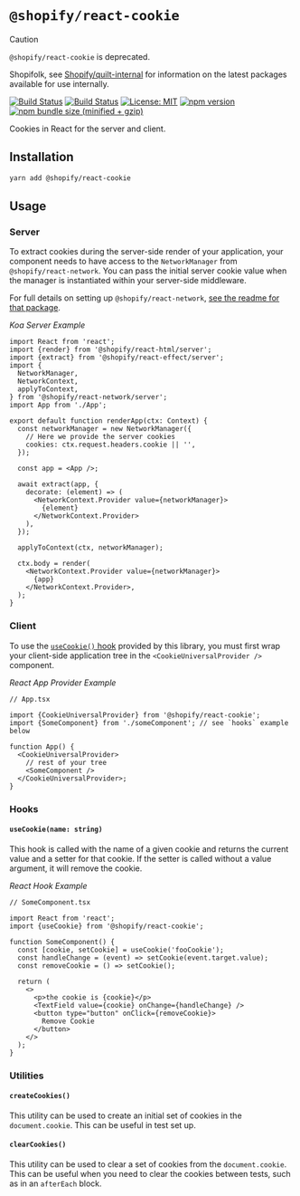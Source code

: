 # `@shopify/react-cookie`

> [!CAUTION]
>
> `@shopify/react-cookie` is deprecated.
>
> Shopifolk, see
> [Shopify/quilt-internal](https://github.com/shopify/quilt-internal) for
> information on the latest packages available for use internally.

[![Build Status](https://github.com/Shopify/quilt/workflows/Node-CI/badge.svg?branch=main)](https://github.com/Shopify/quilt/actions?query=workflow%3ANode-CI)
[![Build Status](https://github.com/Shopify/quilt/workflows/Ruby-CI/badge.svg?branch=main)](https://github.com/Shopify/quilt/actions?query=workflow%3ARuby-CI)
[![License: MIT](https://img.shields.io/badge/License-MIT-green.svg)](LICENSE.md) [![npm version](https://badge.fury.io/js/%40shopify%2Freact-cookie.svg)](https://badge.fury.io/js/%40shopify%2Freact-cookie.svg) [![npm bundle size (minified + gzip)](https://img.shields.io/bundlephobia/minzip/@shopify/react-cookie.svg)](https://img.shields.io/bundlephobia/minzip/@shopify/react-cookie.svg)

Cookies in React for the server and client.

## Installation

```bash
yarn add @shopify/react-cookie
```

## Usage

### Server

To extract cookies during the server-side render of your application, your component needs to have access to the `NetworkManager` from `@shopify/react-network`. You can pass the initial server cookie value when the manager is instantiated within your server-side middleware.

For full details on setting up `@shopify/react-network`, [see the readme for that package](https://github.com/Shopify/quilt/tree/main/packages/react-network#server).

_Koa Server Example_

```tsx
import React from 'react';
import {render} from '@shopify/react-html/server';
import {extract} from '@shopify/react-effect/server';
import {
  NetworkManager,
  NetworkContext,
  applyToContext,
} from '@shopify/react-network/server';
import App from './App';

export default function renderApp(ctx: Context) {
  const networkManager = new NetworkManager({
    // Here we provide the server cookies
    cookies: ctx.request.headers.cookie || '',
  });

  const app = <App />;

  await extract(app, {
    decorate: (element) => (
      <NetworkContext.Provider value={networkManager}>
        {element}
      </NetworkContext.Provider>
    ),
  });

  applyToContext(ctx, networkManager);

  ctx.body = render(
    <NetworkContext.Provider value={networkManager}>
      {app}
    </NetworkContext.Provider>,
  );
}
```

### Client

To use the [`useCookie()` hook](#hooks) provided by this library, you must first wrap your client-side application tree in the `<CookieUniversalProvider />` component.

_React App Provider Example_

```tsx
// App.tsx

import {CookieUniversalProvider} from '@shopify/react-cookie';
import {SomeComponent} from './someComponent'; // see `hooks` example below

function App() {
  <CookieUniversalProvider>
    // rest of your tree
    <SomeComponent />
  </CookieUniversalProvider>;
}
```

### Hooks

#### `useCookie(name: string)`

This hook is called with the name of a given cookie and returns the current value and a setter for that cookie. If the setter is called without a value argument, it will remove the cookie.

_React Hook Example_

```tsx
// SomeComponent.tsx

import React from 'react';
import {useCookie} from '@shopify/react-cookie';

function SomeComponent() {
  const [cookie, setCookie] = useCookie('fooCookie');
  const handleChange = (event) => setCookie(event.target.value);
  const removeCookie = () => setCookie();

  return (
    <>
      <p>the cookie is {cookie}</p>
      <TextField value={cookie} onChange={handleChange} />
      <button type="button" onClick={removeCookie}>
        Remove Cookie
      </button>
    </>
  );
}
```

### Utilities

#### `createCookies()`

This utility can be used to create an initial set of cookies in the `document.cookie`. This can be useful in test set up.

#### `clearCookies()`

This utility can be used to clear a set of cookies from the `document.cookie`. This can be useful when you need to clear the cookies between tests, such as in an `afterEach` block.
